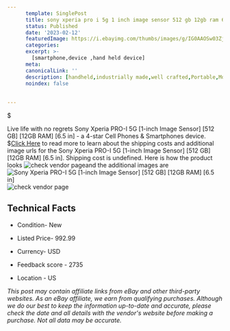 ```yaml
---
      template: SinglePost
      title: sony xperia pro i 5g 1 inch image sensor 512 gb 12gb ram 6 5 in 
      status: Published
      date: '2023-02-12'
      featuredImage: https://i.ebayimg.com/thumbs/images/g/IG0AAOSw03ZjrbYt/s-l225.jpg
      categories: 
      excerpt: >-
        [smartphone,device ,hand held device]
      meta:
      canonicalLink: ''
      description: [handheld,industrially made,well crafted,Portable,Mobile,Compact,Convenient,Lightweight,Maneuverable,Man-portable,Miniature,Carriable,Hand-held,Light,Holdable,Transportable,Mobile device,Pocket-sized,On-the-go,Wireless,Cordless,Compact size,Convenient size, smartphone,device ,hand held device]
      noindex: false
      
        
---
```

$

Live life with no regrets Sony Xperia PRO-I 5G [1-inch Image Sensor] [512 GB] [12GB RAM] [6.5 in] - a 4-star Cell Phones & Smartphones device.
$[Click Here](https://www.ebay.com/itm/234831502732?hash=item36ad0c5d8c%3Ag%3AIG0AAOSw03ZjrbYt&mkevt=1&mkcid=1&mkrid=711-53200-19255-0&campid=%253CePNCampaignId%253E&customid=%253CreferenceId%253E&toolid=10049) to read more to learn about the shipping costs and additional image urls for the Sony Xperia PRO-I 5G [1-inch Image Sensor] [512 GB] [12GB RAM] [6.5 in]. Shipping cost is undefined. Here is how the product looks ![check vendor page](https://i.ebayimg.com/thumbs/images/g/IG0AAOSw03ZjrbYt/s-l225.jpg)and the additional images are![Sony Xperia PRO-I 5G [1-inch Image Sensor] [512 GB] [12GB RAM] [6.5 in]](https://i.ebayimg.com/images/g/IG0AAOSw03ZjrbYt/s-l960.jpg)![check vendor page](https://origin-galleryplus.ebayimg.com/ws/web/234831502732_2_0_1/225x225.jpg,https://origin-galleryplus.ebayimg.com/ws/web/234831502732_3_0_1/225x225.jpg,https://origin-galleryplus.ebayimg.com/ws/web/234831502732_4_0_1/225x225.jpg,https://origin-galleryplus.ebayimg.com/ws/web/234831502732_5_0_1/225x225.jpg,https://origin-galleryplus.ebayimg.com/ws/web/234831502732_6_0_1/225x225.jpg,https://origin-galleryplus.ebayimg.com/ws/web/234831502732_7_0_1/225x225.jpg,https://origin-galleryplus.ebayimg.com/ws/web/234831502732_8_0_1/225x225.jpg,https://origin-galleryplus.ebayimg.com/ws/web/234831502732_9_0_1/225x225.jpg,https://origin-galleryplus.ebayimg.com/ws/web/234831502732_10_0_1/225x225.jpg,https://origin-galleryplus.ebayimg.com/ws/web/234831502732_11_0_1/225x225.jpg,https://origin-galleryplus.ebayimg.com/ws/web/234831502732_12_0_1/225x225.jpg,https://origin-galleryplus.ebayimg.com/ws/web/234831502732_13_0_1/225x225.jpg,https://origin-galleryplus.ebayimg.com/ws/web/234831502732_14_0_1/225x225.jpg,https://origin-galleryplus.ebayimg.com/ws/web/234831502732_15_0_1/225x225.jpg)



 ## Technical Facts 



     
      

 - Condition- New 


      

 - Listed Price- 992.99 


      

 - Currency- USD 


      

 - Feedback score - 2735 


      

 - Location - US 


      
      

 *_This post may contain affiliate links from eBay and other third-party websites. As an eBay affiliate, we earn from qualifying purchases. Although we do our best to keep the information up-to-date and accurate, please check the date and all details with the vendor's website before making a purchase. Not all data may be accurate._*






